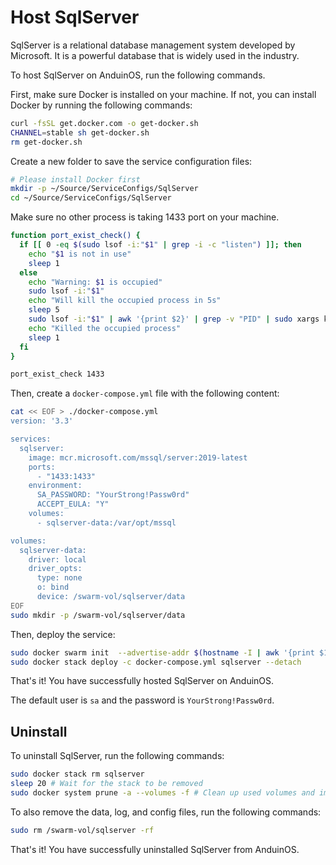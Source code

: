 # Host SqlServer

SqlServer is a relational database management system developed by Microsoft. It is a powerful database that is widely used in the industry.

To host SqlServer on AnduinOS, run the following commands.

First, make sure Docker is installed on your machine. If not, you can install Docker by running the following commands:

```bash
curl -fsSL get.docker.com -o get-docker.sh
CHANNEL=stable sh get-docker.sh
rm get-docker.sh
```

Create a new folder to save the service configuration files:

```bash
# Please install Docker first
mkdir -p ~/Source/ServiceConfigs/SqlServer
cd ~/Source/ServiceConfigs/SqlServer
```

Make sure no other process is taking 1433 port on your machine.

```bash
function port_exist_check() {
  if [[ 0 -eq $(sudo lsof -i:"$1" | grep -i -c "listen") ]]; then
    echo "$1 is not in use"
    sleep 1
  else
    echo "Warning: $1 is occupied"
    sudo lsof -i:"$1"
    echo "Will kill the occupied process in 5s"
    sleep 5
    sudo lsof -i:"$1" | awk '{print $2}' | grep -v "PID" | sudo xargs kill -9
    echo "Killed the occupied process"
    sleep 1
  fi
}

port_exist_check 1433
```

Then, create a `docker-compose.yml` file with the following content:

```bash
cat << EOF > ./docker-compose.yml
version: '3.3' 

services:
  sqlserver:
    image: mcr.microsoft.com/mssql/server:2019-latest
    ports:
      - "1433:1433"
    environment:
      SA_PASSWORD: "YourStrong!Passw0rd"
      ACCEPT_EULA: "Y"
    volumes:
      - sqlserver-data:/var/opt/mssql

volumes:
  sqlserver-data:
    driver: local
    driver_opts:
      type: none
      o: bind
      device: /swarm-vol/sqlserver/data
EOF
sudo mkdir -p /swarm-vol/sqlserver/data
```

Then, deploy the service:

```bash
sudo docker swarm init  --advertise-addr $(hostname -I | awk '{print $1}')
sudo docker stack deploy -c docker-compose.yml sqlserver --detach
```

That's it! You have successfully hosted SqlServer on AnduinOS.

The default user is `sa` and the password is `YourStrong!Passw0rd`.

## Uninstall

To uninstall SqlServer, run the following commands:

```bash
sudo docker stack rm sqlserver
sleep 20 # Wait for the stack to be removed
sudo docker system prune -a --volumes -f # Clean up used volumes and images
```

To also remove the data, log, and config files, run the following commands:

```bash
sudo rm /swarm-vol/sqlserver -rf
```

That's it! You have successfully uninstalled SqlServer from AnduinOS.
